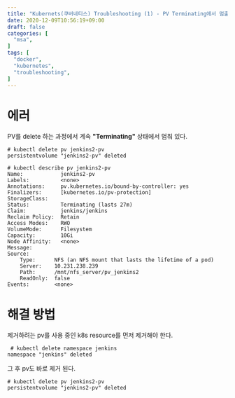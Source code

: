```yaml
---
title: "Kubernets(쿠버네티스) Troubleshooting (1) - PV Terminating에서 멈출 때"
date: 2020-12-09T10:56:19+09:00
draft: false
categories: [  
  "msa",
]
tags: [
  "docker",
  "kubernetes",
  "troubleshooting",
]
---
```


# 에러

PV를 delete 하는 과정에서 계속 **"Terminating"** 상태에서 멈춰 있다.
```
# kubectl delete pv jenkins2-pv
persistentvolume "jenkins2-pv" deleted
```

```
# kubectl describe pv jenkins2-pv
Name:            jenkins2-pv
Labels:          <none>
Annotations:     pv.kubernetes.io/bound-by-controller: yes
Finalizers:      [kubernetes.io/pv-protection]
StorageClass:
Status:          Terminating (lasts 27m)
Claim:           jenkins/jenkins
Reclaim Policy:  Retain
Access Modes:    RWO
VolumeMode:      Filesystem
Capacity:        10Gi
Node Affinity:   <none>
Message:
Source:
    Type:      NFS (an NFS mount that lasts the lifetime of a pod)
    Server:    10.231.238.239
    Path:      /mnt/nfs_server/pv_jenkins2
    ReadOnly:  false
Events:        <none>
```

# 해결 방법
제거하려는 pv를 사용 중인 k8s resource를 먼저 제거해야 한다.
```
 # kubectl delete namespace jenkins
namespace "jenkins" deleted
```

그 후 pv도 바로 제거 된다.
```
# kubectl delete pv jenkins2-pv
persistentvolume "jenkins2-pv" deleted
```
